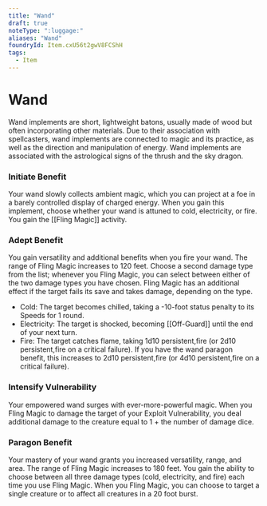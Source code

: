```yaml
---
title: "Wand"
draft: true
noteType: ":luggage:"
aliases: "Wand"
foundryId: Item.cxU56t2gwV8FCShH
tags:
  - Item
---
```


# Wand

Wand implements are short, lightweight batons, usually made of wood but often incorporating other materials. Due to their association with spellcasters, wand implements are connected to magic and its practice, as well as the direction and manipulation of energy. Wand implements are associated with the astrological signs of the thrush and the sky dragon.

### **Initiate Benefit**

Your wand slowly collects ambient magic, which you can project at a foe in a barely controlled display of charged energy. When you gain this implement, choose whether your wand is attuned to cold, electricity, or fire. You gain the [[Fling Magic]] activity.

### **Adept Benefit**

You gain versatility and additional benefits when you fire your wand. The range of Fling Magic increases to 120 feet. Choose a second damage type from the list; whenever you Fling Magic, you can select between either of the two damage types you have chosen. Fling Magic has an additional effect if the target fails its save and takes damage, depending on the type.

*   Cold: The target becomes chilled, taking a -10-foot status penalty to its Speeds for 1 round.
*   Electricity: The target is shocked, becoming [[Off-Guard]] until the end of your next turn.
*   Fire: The target catches flame, taking 1d10 persistent,fire (or 2d10 persistent,fire on a critical failure). If you have the wand paragon benefit, this increases to 2d10 persistent,fire (or 4d10 persistent,fire on a critical failure).

### **Intensify Vulnerability**

Your empowered wand surges with ever-more-powerful magic. When you Fling Magic to damage the target of your Exploit Vulnerability, you deal additional damage to the creature equal to 1 + the number of damage dice.

### **Paragon Benefit**

Your mastery of your wand grants you increased versatility, range, and area. The range of Fling Magic increases to 180 feet. You gain the ability to choose between all three damage types (cold, electricity, and fire) each time you use Fling Magic. When you Fling Magic, you can choose to target a single creature or to affect all creatures in a 20 foot burst.
